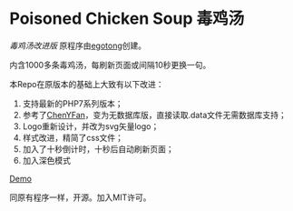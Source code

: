 # Poisoned Chicken Soup 毒鸡汤
*毒鸡汤改进版*
原程序由[egotong](https://github.com/egotong/nows)创建。

内含1000多条毒鸡汤，每刷新页面或间隔10秒更换一句。

本Repo在原版本的基础上大致有以下改进：

 1. 支持最新的PHP7系列版本；
 2. 参考了[ChenYFan](https://github.com/ChenYFan/Dujitang)，变为无数据库版，直接读取.data文件无需数据库支持；
 3. Logo重新设计，并改为svg矢量logo；
 4. 样式改进，精简了css文件；
 5. 加入了十秒倒计时，十秒后自动刷新页面；
 6. 加入深色模式

[Demo](https://dukeyin.com/soup)

同原有程序一样，开源。加入MIT许可。


